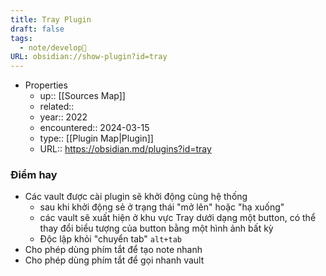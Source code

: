 ```yaml
---
title: Tray Plugin
draft: false
tags:
  - note/develop🍃
URL: obsidian://show-plugin?id=tray
---
```

- Properties
	- up:: [[Sources Map]]
	- related:: 
	- year:: 2022
	- encountered:: 2024-03-15
	- type:: [[Plugin Map|Plugin]]
	- URL:: https://obsidian.md/plugins?id=tray

### Điểm hay
- Các vault được cài plugin sẽ khởi động cùng hệ thống
	- sau khi khởi động sẻ ở trạng thái "mở lên" hoặc "hạ xuống"
	- các vault sẽ xuất hiện ở khu vực Tray dưới dạng một button, có thể thay đổi biểu tượng của button bằng một hình ảnh bất kỳ
	- Độc lập khỏi "chuyển tab" `alt+tab`
- Cho phép dùng phím tắt để tạo note nhanh
- Cho phép dùng phím tắt để gọi nhanh vault